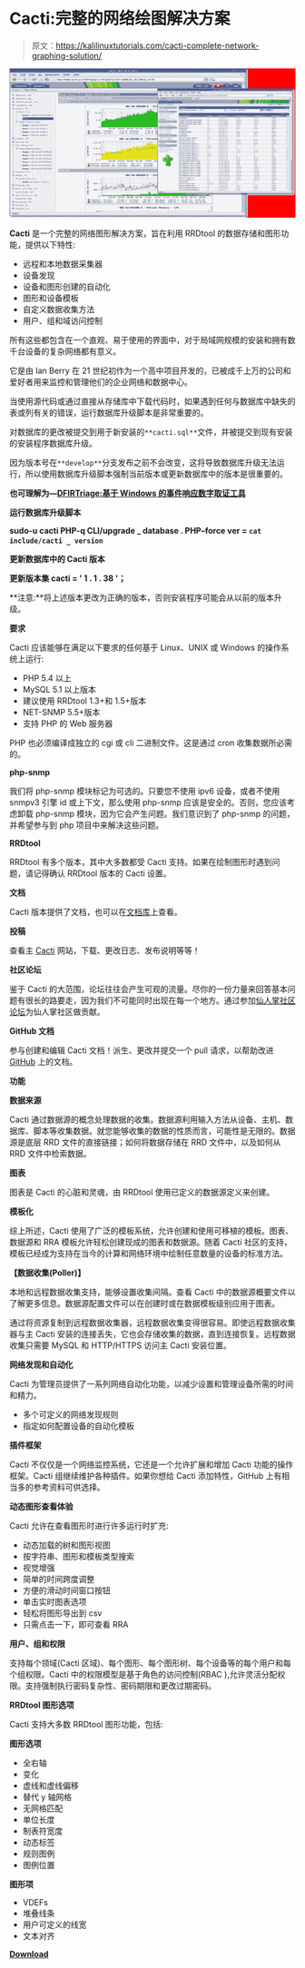 # Cacti:完整的网络绘图解决方案

> 原文：<https://kalilinuxtutorials.com/cacti-complete-network-graphing-solution/>

[![Cacti : Complete Network Graphing Solution](img//0dc1dcedcd7251cd5fd3a0aa859c3143.png "Cacti : Complete Network Graphing Solution")](https://1.bp.blogspot.com/-gtbT2t8dWwM/Xc0FHAu8tsI/AAAAAAAADaY/j049XsjsJecvm1TPT2nILBPATeFCb4OBACLcBGAsYHQ/s1600/cacti%2B%25281%2529.png)

**Cacti** 是一个完整的网络图形解决方案，旨在利用 RRDtool 的数据存储和图形功能，提供以下特性:

*   远程和本地数据采集器
*   设备发现
*   设备和图形创建的自动化
*   图形和设备模板
*   自定义数据收集方法
*   用户、组和域访问控制

所有这些都包含在一个直观、易于使用的界面中，对于局域网规模的安装和拥有数千台设备的复杂网络都有意义。

它是由 Ian Berry 在 21 世纪初作为一个高中项目开发的，已被成千上万的公司和爱好者用来监控和管理他们的企业网络和数据中心。

当使用源代码或通过直接从存储库中下载代码时，如果遇到任何与数据库中缺失的表或列有关的错误，运行数据库升级脚本是非常重要的。

对数据库的更改被提交到用于新安装的`**cacti.sql**`文件，并被提交到现有安装的安装程序数据库升级。

因为版本号在`**develop**`分支发布之前不会改变，这将导致数据库升级无法运行，所以使用数据库升级脚本强制当前版本或更新数据库中的版本是很重要的。

**也可理解为—[DFIRTriage:基于 Windows 的事件响应数字取证工具](https://kalilinuxtutorials.com/dfirtriage-digital-forensic-acquisition/)**

**运行数据库升级脚本**

**sudo-u cacti PHP-q CLI/upgrade _ database . PHP–force ver = ` cat include/cacti _ version `**

**更新数据库中的 Cacti 版本**

**更新版本集 cacti = ' 1 . 1 . 38 '；**

**注意:**将上述版本更改为正确的版本，否则安装程序可能会从以前的版本升级。

**要求**

Cacti 应该能够在满足以下要求的任何基于 Linux、UNIX 或 Windows 的操作系统上运行:

*   PHP 5.4 以上
*   MySQL 5.1 以上版本
*   建议使用 RRDtool 1.3+和 1.5+版本
*   NET-SNMP 5.5+版本
*   支持 PHP 的 Web 服务器

PHP 也必须编译成独立的 cgi 或 cli 二进制文件。这是通过 cron 收集数据所必需的。

**php-snmp**

我们将 php-snmp 模块标记为可选的。只要您不使用 ipv6 设备，或者不使用 snmpv3 引擎 id 或上下文，那么使用 php-snmp 应该是安全的。否则，您应该考虑卸载 php-snmp 模块，因为它会产生问题。我们意识到了 php-snmp 的问题，并希望参与到 php 项目中来解决这些问题。

**RRDtool**

RRDtool 有多个版本，其中大多数都受 Cacti 支持。如果在绘制图形时遇到问题，请记得确认 RRDtool 版本的 Cacti 设置。

**文档**

Cacti 版本提供了文档，也可以在[文档库](https://github.com/Cacti/documentation/blob/develop/README.md)上查看。

**投稿**

查看主 [Cacti](http://www.cacti.net/) 网站，下载、更改日志、发布说明等等！

**社区论坛**

鉴于 Cacti 的大范围，论坛往往会产生可观的流量。尽你的一份力量来回答基本问题有很长的路要走，因为我们不可能同时出现在每一个地方。通过参加[仙人掌社区论坛](http://forums.cacti.net/)为仙人掌社区做贡献。

**GitHub 文档**

参与创建和编辑 Cacti 文档！派生、更改并提交一个 pull 请求，以帮助改进 [GitHub](https://github.com/cacti/documentation) 上的文档。

**功能**

**数据来源**

Cacti 通过数据源的概念处理数据的收集。数据源利用输入方法从设备、主机、数据库、脚本等收集数据。就您能够收集的数据的性质而言，可能性是无限的。数据源是底层 RRD 文件的直接链接；如何将数据存储在 RRD 文件中，以及如何从 RRD 文件中检索数据。

**图表**

图表是 Cacti 的心脏和灵魂，由 RRDtool 使用已定义的数据源定义来创建。

**模板化**

综上所述，Cacti 使用了广泛的模板系统，允许创建和使用可移植的模板。图表、数据源和 RRA 模板允许轻松创建现成的图表和数据源。随着 Cacti 社区的支持，模板已经成为支持在当今的计算和网络环境中绘制任意数量的设备的标准方法。

**【数据收集(Poller)】**

本地和远程数据收集支持，能够设置收集间隔。查看 Cacti 中的数据源概要文件以了解更多信息。数据源配置文件可以在创建时或在数据模板级别应用于图表。

通过将资源复制到远程数据收集器，远程数据收集变得很容易。即使远程数据收集器与主 Cacti 安装的连接丢失，它也会存储收集的数据，直到连接恢复。远程数据收集只需要 MySQL 和 HTTP/HTTPS 访问主 Cacti 安装位置。

**网络发现和自动化**

Cacti 为管理员提供了一系列网络自动化功能，以减少设置和管理设备所需的时间和精力。

*   多个可定义的网络发现规则
*   指定如何配置设备的自动化模板

**插件框架**

Cacti 不仅仅是一个网络监控系统，它还是一个允许扩展和增加 Cacti 功能的操作框架。Cacti 组继续维护各种插件。如果你想给 Cacti 添加特性，GitHub 上有相当多的参考资料可供选择。

**动态图形查看体验**

Cacti 允许在查看图形时进行许多运行时扩充:

*   动态加载的树和图形视图
*   按字符串、图形和模板类型搜索
*   视觉增强
*   简单的时间跨度调整
*   方便的滑动时间窗口按钮
*   单击实时图表选项
*   轻松将图形导出到 csv
*   只需点击一下，即可查看 RRA

**用户、组和权限**

支持每个领域(Cacti 区域)、每个图形、每个图形树、每个设备等的每个用户和每个组权限。Cacti 中的权限模型是基于角色的访问控制(RBAC ),允许灵活分配权限。支持强制执行密码复杂性、密码期限和更改过期密码。

**RRDtool 图形选项**

Cacti 支持大多数 RRDtool 图形功能，包括:

**图形选项**

*   全右轴
*   变化
*   虚线和虚线偏移
*   替代 y 轴网格
*   无网格匹配
*   单位长度
*   制表符宽度
*   动态标签
*   规则图例
*   图例位置

**图形项**

*   VDEFs
*   堆叠线条
*   用户可定义的线宽
*   文本对齐

[**Download**](https://github.com/Cacti/cacti)